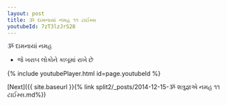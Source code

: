 ```yaml
---
layout: post
title: ૐ દામનાયાં નમહ ૧૧ ટાઈમ્સ
youtubeId: 7zT3lzJrS28
---
```

 
 
 ૐ દામનાયાં નમહ  
 
 -  જે ખરાબ લોકોને કાબૂમાં રાખે છે 
 
  
 
  
 
 
 
 
 
 


{% include youtubePlayer.html id=page.youtubeId %}
 
[Next]({{ site.baseurl }}{% link  split2/_posts/2014-12-15-ૐ શત્રુજ્ઞએ નમહ ૧૧ ટાઈમ્સ.md%})
 
